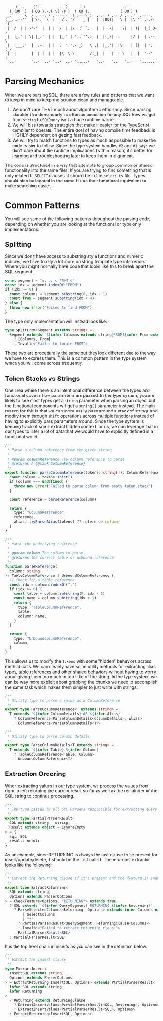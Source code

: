 ```
   _ (`-.    ('-.     _  .-')    .-')                 .-') _
  ( (OO  )  ( OO ).-.( \( -O )  ( OO ).              ( OO ) )
 _.`     \  / . --. / ,------. (_)---\_)  ,-.-') ,--./ ,--,'  ,----.
(__...--''  | \-.  \  |   /`. '/    _ |   |  |OO)|   \ |  |\ '  .-./-')
 |  /  | |.-'-'  |  | |  /  | |\  :` `.   |  |  \|    \|  | )|  |_( O- )
 |  |_.' | \| |_.'  | |  |_.' | '..`''.)  |  |(_/|  .     |/ |  | .--, \
 |  .___.'  |  .-.  | |  .  '.'.-._)   \ ,|  |_.'|  |\    | (|  | '. (_/
 |  |       |  | |  | |  |\  \ \       /(_|  |   |  | \   |  |  '--'  |
 `--'       `--' `--' `--' '--' `-----'   `--'   `--'  `--'   `------'
```

# Parsing Mechanics

When we are parsing SQL, there are a few rules and patterns that we want to keep in mind
to keep the solution clean and manageable.

1. We don't care THAT much about algorithmic efficiency. Since parsing
   shouldn't be done nearly as often as execution for any SQL how we get from
   `string` to `SQLQuery` isn't a huge runtime barrier.
2. We will bias towards strategies that make it easier for the TypeScript
   compiler to operate. The entire goal of having compile time feedback is
   HIGHLY dependent on getting fast feedback.
3. We will try to match functions to types as much as possible to make the code
   easier to follow. Since the type system handles `#2` and `#1` says we don't
   care about the runtime implications (within reason) it's better for learning
   and troubleshooting later to keep them in alignment.

The code is structured in a way that attempts to group common or shared
functionality into the same files. If you are trying to find something that is
only related to `SELECT` clauses, it should be in the `select.ts` file. Types
should also be located in the same file as their functional equivalent to make
searching easier.

# Common Patterns

You will see some of the following patterns throughout the parsing code,
depending on whether you are looking at the functional or type only
implementations.

## Splitting

Since we don't have access to substring style functions and numeric indicies, we
have to rely a lot more on string template type inferrence. Where you might
normally have code that looks like this to break apart the SQL segment:

```typescript
const segment = "a, b, c FROM d"
const idx = segment.indexOf("FROM")
if (idx >= 0) {
  const columns = segment.substring(0, idx - 1)
  const from = segment.substring(idx + 4)
} else {
  throw new Error("Failed to find FROM")
}
```

The type only implementation will instead look like:

```typescript
type SplitFrom<Segment extends string> =
  Segment extends `${infer Columns extends string}FROM${infer From extends string}`
    ? [Columns, From]
    : Invalid<"Failed to locate FROM">
```

These two are procedurally the same but they look different due to the way we
have to express them. This is a common pattern in the type system which you
will come across frequently.

## Token Stacks vs Strings

One area where there is an intentional difference between the types and
functional code is how parameters are passed. In the type system, you are
likely to see most types get a `string` parameter when parsing an object but the
functional components will get a `string[]` parameter instead. The main reason
for this is that we can more easily pass around a stack of strings and modify
them through `shift` operations across multiple functions instead of having to
explicitly pass parameters around. Since the type system is keeping track of
some extract hidden context for us, we can leverage that in our types to infer a
lot of data that we would have to explicitly defined in a functional world.

```typescript
/**
 * Parse a column reference from the given string
 *
 * @param columnReference The column reference to parse
 * @returns A {@link ColumnReference}
 */
export function parseColumnReference(tokens: string[]): ColumnReference {
  const column = tokens.shift()
  if (column === undefined) {
    throw new Error("Failed to parse column from empty token stack")
  }

  const reference = parseReference(column)

  return {
    type: "ColumnReference",
    reference,
    alias: tryParseAlias(tokens) ?? reference.column,
  }
}

/**
 * Parse the underlying reference
 *
 * @param column The column to parse
 * @returns the correct table or unbound reference
 */
function parseReference(
  column: string
): TableColumnReference | UnboundColumnReference {
  // Check for a table reference
  const idx = column.indexOf(".")
  if (idx >= 0) {
    const table = column.substring(0, idx - 1)
    const name = column.substring(idx + 1)
    return {
      type: "TableColumnReference",
      table,
      column: name,
    }
  }

  return {
    type: "UnboundColumnReference",
    column,
  }
}
```

This allows us to modify the `tokens` with some "hidden" behaviors across method
calls. We can cleanly have some utility methods for extracting alias types,
table references and other shared behaviors without having to worry about giving
them too much or too little of the string. In the type system, we can be way
more explicit about grabbing the chunks we need to accomplish the same task
which makes them simpler to just write with strings:

```typescript
/**
 * Utility type to parse a value as a ColumnReference
 */
export type ParseColumnReference<T extends string> =
  T extends `${infer ColumnDetails} AS ${infer Alias}`
    ? ColumnReference<ParseColumnDetails<ColumnDetails>, Alias>
    : ColumnReference<ParseColumnDetails<T>>

/**
 * Utility type to parse column details
 */
export type ParseColumnDetails<T extends string> =
  T extends `${infer Table}.${infer Column}`
    ? TableColumnReference<Table, Column>
    : UnboundColumnReference<T>
```

## Extraction Ordering

When extracting values in our type system, we process the values from right to
left returning the current result so far as well as the remainder of the SQL
string to continue processing.

```typescript
/**
 * The type passed by all SQL Parsers responsible for extracting query components
 */
export type PartialParserResult<
  SQL extends string = string,
  Result extends object = IgnoreEmpty
> = {
  sql: SQL
  result: Result
}
```

As an example, since RETURNING is always the last clause to be present for
insert/update/delete, it should be the first called. The returning extractor
looks like the following:

```typescript
/**
 * Extract the Returning clause if it's present and the feature is enabled
 */
export type ExtractReturning<
  SQL extends string,
  Options extends ParserOptions
> = CheckFeature<Options, "RETURNING"> extends true
  ? SQL extends `${infer QuerySegment} RETURNING ${infer Returning}`
    ? ParseSelectedColumns<Returning, Options> extends infer Columns extends
        | SelectColumns
        | "*"
      ? PartialParserResult<QuerySegment, ReturningClause<Columns>>
      : Invalid<"Failed to extract returning clause">
    : PartialParserResult<SQL>
  : PartialParserResult<SQL>
```

It is the top level chain in inserts as you can see in the definition below.

```typescript
/**
 * Extract the insert clause
 */
type ExtractInsert<
  InsertSQL extends string,
  Options extends ParserOptions
> = ExtractReturning<InsertSQL, Options> extends PartialParserResult<
  infer SQL extends string,
  infer Returning
>
  ? Returning extends ReturningClause
    ? ExtractInsertValues<PartialParserResult<SQL, Returning>, Options>
    : ExtractInsertValues<PartialParserResult<SQL>, Options>
  : ExtractReturning<InsertSQL, Options>
```

